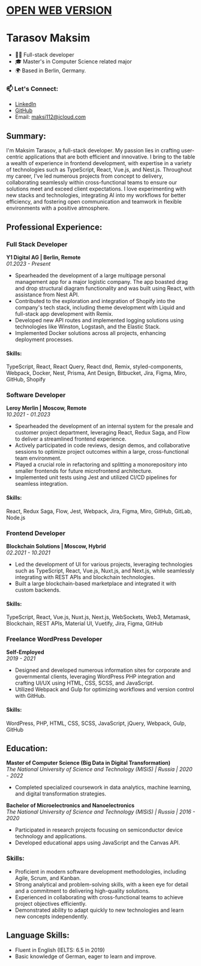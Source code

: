 # <a href = "https://makstarr.github.io/resume/"> OPEN WEB VERSION </a>

# Tarasov Maksim
- 👨‍💻 Full-stack developer
- 🎓 Master's in Computer Science related major
- 🌍 Based in Berlin, Germany.

### 📫 Let's Connect:
- [LinkedIn](https://www.linkedin.com/in/maks-tarasov-b84300233/)
- [GitHub](https://github.com/Makstarr)
- Email: maksi112@icloud.com

## Summary:
I'm Maksim Tarasov, a full-stack developer. My passion lies in crafting user-centric applications that are both efficient and innovative. I bring to the table a wealth of experience in frontend development, with expertise in a variety of technologies such as TypeScript, React, Vue.js, and Nest.js. Throughout my career, I've led numerous projects from concept to delivery, collaborating seamlessly within cross-functional teams to ensure our solutions meet and exceed client expectations. I love experimenting with new stacks and technologies, integrating AI into my workflows for better efficiency, and fostering open communication and teamwork in flexible environments with a positive atmosphere.

## Professional Experience:

### Full Stack Developer
**Y1 Digital AG | Berlin, Remote**  
*01.2023 - Present*

- Spearheaded the development of a large multipage personal management app for a major logistic company. The app boasted drag and drop structural diagram functionality and was built using React, with assistance from Nest API.
- Contributed to the exploration and integration of Shopify into the company's tech stack, including theme development with Liquid and full-stack app development with Remix.
- Developed new API routes and implemented logging solutions using technologies like Winston, Logstash, and the Elastic Stack.
- Implemented Docker solutions across all projects, enhancing deployment processes.

#### Skills:
TypeScript, React, React Query, React dnd, Remix, styled-components, Webpack, Docker, Nest, Prisma, Ant Design, Bitbucket, Jira, Figma, Miro, GitHub, Shopify

### Software Developer
**Leroy Merlin | Moscow, Remote**  
*10.2021 - 01.2023*

- Spearheaded the development of an internal system for the presale and customer project department, leveraging React, Redux Saga, and Flow to deliver a streamlined frontend experience.
- Actively participated in code reviews, design demos, and collaborative sessions to optimize project outcomes within a large, cross-functional team environment.
- Played a crucial role in refactoring and splitting a monorepository into smaller frontends for future microfrontend architecture.
- Implemented unit tests using Jest and utilized CI/CD pipelines for seamless integration.

#### Skills:
React, Redux Saga, Flow, Jest, Webpack, Jira, Figma, Miro, GitHub, GitLab, Node.js

### Frontend Developer
**Blockchain Solutions | Moscow, Hybrid**  
*02.2021 - 10.2021*

- Led the development of UI for various projects, leveraging technologies such as TypeScript, React, Vue.js, Nuxt.js, and Next.js, while seamlessly integrating with REST APIs and blockchain technologies.
- Built a large blockchain-based marketplace and integrated it with custom backends.

#### Skills:
TypeScript, React, Vue.js, Nuxt.js, Next.js, WebSockets, Web3, Metamask, Blockchain, REST APIs, Material UI, Vuetify, Jira, Figma, GitHub

### Freelance WordPress Developer
**Self-Employed**  
*2019 - 2021*

- Designed and developed numerous information sites for corporate and governmental clients, leveraging WordPress PHP integration and crafting UI/UX using HTML, CSS, SCSS, and JavaScript.
- Utilized Webpack and Gulp for optimizing workflows and version control with GitHub.

#### Skills:
WordPress, PHP, HTML, CSS, SCSS, JavaScript, jQuery, Webpack, Gulp, GitHub

## Education:

**Master of Computer Science (Big Data in Digital Transformation)**  
*The National University of Science and Technology (MISiS) | Russia | 2020 - 2022*

- Completed specialized coursework in data analytics, machine learning, and digital transformation strategies.

**Bachelor of Microelectronics and Nanoelectronics**  
*The National University of Science and Technology (MISiS) | Russia | 2016 - 2020*

- Participated in research projects focusing on semiconductor device technology and applications.
- Developed educational apps using JavaScript and the Canvas API.

### Skills:

- Proficient in modern software development methodologies, including Agile, Scrum, and Kanban.
- Strong analytical and problem-solving skills, with a keen eye for detail and a commitment to delivering high-quality solutions.
- Experienced in collaborating with cross-functional teams to achieve project objectives efficiently.
- Demonstrated ability to adapt quickly to new technologies and learn new concepts independently.

## Language Skills:

- Fluent in English (IELTS: 6.5 in 2019)
- Basic knowledge of German, eager to learn and improve.
